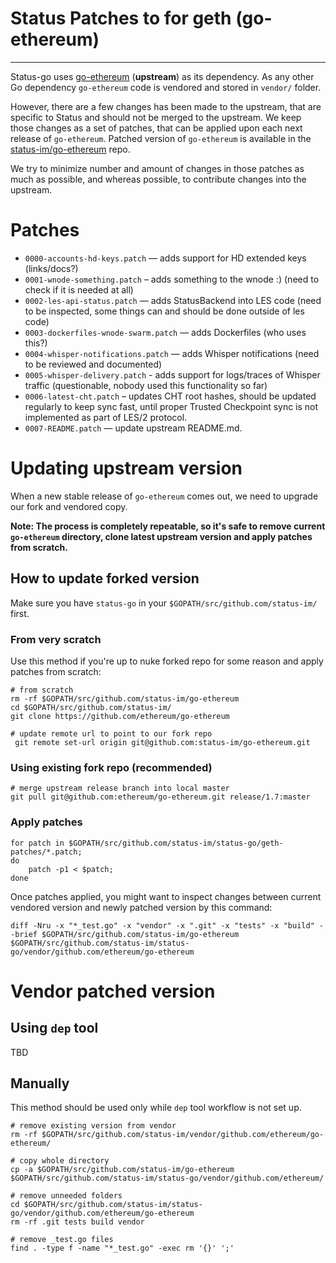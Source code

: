 # Status Patches to for geth (go-ethereum)
---

Status-go uses [go-ethereum](https://github.com/ethereum/go-ethereum) (**upstream**) as its dependency. As any other Go dependency `go-ethereum` code is vendored and stored in `vendor/` folder.

However, there are a few changes has been made to the upstream, that are specific to Status and should not be merged to the upstream. We keep those changes as a set of patches, that can be applied upon each next release of `go-ethereum`. Patched version of `go-ethereum` is available in the [status-im/go-ethereum](https://github.com/status/go-ethereum) repo.

We try to minimize number and amount of changes in those patches as much as possible, and whereas possible, to contribute changes into the upstream.

# Patches

 - `0000-accounts-hd-keys.patch` — adds support for HD extended keys (links/docs?)
 - `0001-wnode-something.patch` – adds something to the wnode :) (need to check if it is needed at all)
 - `0002-les-api-status.patch` — adds StatusBackend into LES code (need to be inspected, some things can and should be done outside of les code)
 - `0003-dockerfiles-wnode-swarm.patch` — adds Dockerfiles (who uses this?)
 - `0004-whisper-notifications.patch` — adds Whisper notifications (need to be reviewed and documented)
 - `0005-whisper-delivery.patch` - adds support for logs/traces of Whisper traffic (questionable, nobody used this functionality so far)
 - `0006-latest-cht.patch` – updates CHT root hashes, should be updated regularly to keep sync fast, until proper Trusted Checkpoint sync is not implemented as part of LES/2 protocol.
 - `0007-README.patch` — update upstream README.md.

# Updating upstream version

When a new stable release of `go-ethereum` comes out, we need to upgrade our fork and vendored copy.

**Note: The process is completely repeatable, so it's safe to remove current `go-ethereum` directory, clone latest upstream version and apply patches from scratch.**

## How to update forked version
Make sure you have `status-go` in your `$GOPATH/src/github.com/status-im/` first.

### From very scratch
Use this method if you're up to nuke forked repo for some reason and apply patches from scratch:

```
# from scratch
rm -rf $GOPATH/src/github.com/status-im/go-ethereum
cd $GOPATH/src/github.com/status-im/
git clone https://github.com/ethereum/go-ethereum

# update remote url to point to our fork repo
 git remote set-url origin git@github.com:status-im/go-ethereum.git

```

### Using existing fork repo (recommended)

```
# merge upstream release branch into local master
git pull git@github.com:ethereum/go-ethereum.git release/1.7:master
```

### Apply patches
```
for patch in $GOPATH/src/github.com/status-im/status-go/geth-patches/*.patch;
do
    patch -p1 < $patch;
done
```

Once patches applied, you might want to inspect changes between current vendored version and newly patched version by this command:
```
diff -Nru -x "*_test.go" -x "vendor" -x ".git" -x "tests" -x "build" --brief $GOPATH/src/github.com/status-im/go-ethereum $GOPATH/src/github.com/status-im/status-go/vendor/github.com/ethereum/go-ethereum
```

# Vendor patched version
## Using `dep` tool

TBD

## Manually
This method should be used only while `dep` tool workflow is not set up.

```
# remove existing version from vendor
rm -rf $GOPATH/src/github.com/status-im/vendor/github.com/ethereum/go-ethereum/

# copy whole directory
cp -a $GOPATH/src/github.com/status-im/go-ethereum $GOPATH/src/github.com/status-im/status-go/vendor/github.com/ethereum/

# remove unneeded folders
cd $GOPATH/src/github.com/status-im/status-go/vendor/github.com/ethereum/go-ethereum
rm -rf .git tests build vendor

# remove _test.go files
find . -type f -name "*_test.go" -exec rm '{}' ';'
```
